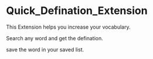 # Quick_Defination_Extension

This Extension helps you increase your vocabulary.

Search any word and get the defination.

save the word in your saved list.

